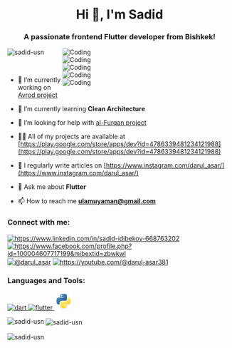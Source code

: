 <h1 align="center">Hi 👋, I'm Sadid</h1>
<h3 align="center">A passionate frontend Flutter developer from Bishkek!</h3>
<img align="right" alt="Coding" width="380" src="https://i.postimg.cc/nzZVjKXX/Simulator-Screen-Shot-i-Phone-14-2023-01-06-at-00-11-10.png">
<img align="right" alt="Coding" width="380" src="https://i.postimg.cc/Qd2dsZsk/Simulator-Screen-Shot-i-Phone-14-2023-01-06-at-00-11-16.png">
<img align="right" alt="Coding" width="380" src="https://i.postimg.cc/Qd9dRdLd/Simulator-Screen-Shot-i-Phone-14-2023-01-06-at-00-11-25.png">
<img align="right" alt="Coding" width="380" src="https://i.postimg.cc/sD026ZNL/Simulator-Screen-Shot-i-Phone-14-2023-01-06-at-00-11-50.png">
<img align="right" alt="Coding" width="380" src="https://i.postimg.cc/T1tPXyYp/Simulator-Screen-Shot-i-Phone-14-2023-01-05-at-23-03-40.png">


<p align="left"> <img src="https://komarev.com/ghpvc/?username=sadid-usn&label=Profile%20views&color=0e75b6&style=flat" alt="sadid-usn" /> </p>

<p align="left"> <a href="https://twitter.com/" target="blank"><img src="https://img.shields.io/twitter/follow/?logo=twitter&style=for-the-badge" alt="" /></a> </p>

- 🔭 I’m currently working on [Avrod project](https://play.google.com/store/apps/details?id=com.darulasar.avrod)

- 🌱 I’m currently learning **Clean Architecture**

- 🤝 I’m looking for help with [al-Furqan project](https://github.com/Sadid-USN/al_furqan)

- 👨‍💻 All of my projects are available at [https://play.google.com/store/apps/dev?id=4786339481234121988](https://play.google.com/store/apps/dev?id=4786339481234121988)

- 📝 I regularly write articles on [https://www.instagram.com/darul_asar/](https://www.instagram.com/darul_asar/)

- 💬 Ask me about **Flutter**

- 📫 How to reach me **ulamuyaman@gmail.com**

<h3 align="left">Connect with me:</h3>
<p align="left">
<a href="https://linkedin.com/in/https://www.linkedin.com/in/sadid-idibekov-668763202" target="blank"><img align="center" src="https://raw.githubusercontent.com/rahuldkjain/github-profile-readme-generator/master/src/images/icons/Social/linked-in-alt.svg" alt="https://www.linkedin.com/in/sadid-idibekov-668763202" height="30" width="40" /></a>
<a href="https://fb.com/https://www.facebook.com/profile.php?id=100004607717199&mibextid=zbwkwl" target="blank"><img align="center" src="https://raw.githubusercontent.com/rahuldkjain/github-profile-readme-generator/master/src/images/icons/Social/facebook.svg" alt="https://www.facebook.com/profile.php?id=100004607717199&mibextid=zbwkwl" height="30" width="40" /></a>
<a href="https://instagram.com/@darul_asar" target="blank"><img align="center" src="https://raw.githubusercontent.com/rahuldkjain/github-profile-readme-generator/master/src/images/icons/Social/instagram.svg" alt="@darul_asar" height="30" width="40" /></a>
<a href="https://www.youtube.com/c/https://youtube.com/@darul-asar381" target="blank"><img align="center" src="https://raw.githubusercontent.com/rahuldkjain/github-profile-readme-generator/master/src/images/icons/Social/youtube.svg" alt="https://youtube.com/@darul-asar381" height="30" width="40" /></a>
</p>

<h3 align="left">Languages and Tools:</h3>
<p align="left"> <a href="https://dart.dev" target="_blank" rel="noreferrer"> <img src="https://www.vectorlogo.zone/logos/dartlang/dartlang-icon.svg" alt="dart" width="40" height="40"/> </a> <a href="https://flutter.dev" target="_blank" rel="noreferrer"> <img src="https://www.vectorlogo.zone/logos/flutterio/flutterio-icon.svg" alt="flutter" width="40" height="40"/> </a> <a href="https://www.python.org" target="_blank" rel="noreferrer"> <img src="https://raw.githubusercontent.com/devicons/devicon/master/icons/python/python-original.svg" alt="python" width="40" height="40"/> </a> </p>

<p><img align="left" src="https://github-readme-stats.vercel.app/api/top-langs?username=sadid-usn&show_icons=true&locale=en&layout=compact" alt="sadid-usn" /></p>

<p>&nbsp;<img align="center" src="https://github-readme-stats.vercel.app/api?username=sadid-usn&show_icons=true&locale=en" alt="sadid-usn" /></p>

<p><img align="center" src="https://github-readme-streak-stats.herokuapp.com/?user=sadid-usn&" alt="sadid-usn" /></p>
